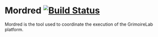 # Mordred [![Build Status](https://travis-ci.org/grimoirelab/mordred.svg?branch=master)](https://travis-ci.org/grimoirelab/mordred)

Mordred is the tool used to coordinate the execution of the GrimoireLab platform.

